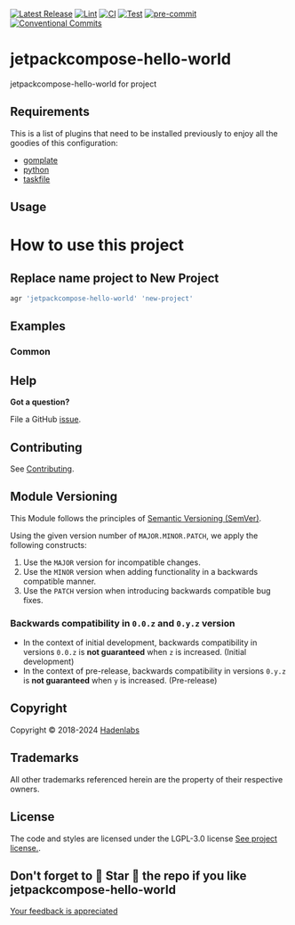 <!--


  ** DO NOT EDIT THIS FILE
  **
  ** 1) Make all changes to `provision/generator/README.yaml`
  ** 2) Run`task readme` to rebuild this file.
  **
  ** (We maintain HUNDREDS of open source projects. This is how we maintain our sanity.)
  **


  -->

[![Latest Release](https://img.shields.io/github/release/luismayta/jetpackcompose-hello-world)](https://github.com/luismayta/jetpackcompose-hello-world/releases) [![Lint](https://img.shields.io/github/workflow/status/luismayta/jetpackcompose-hello-world/lint-code)](https://github.com/luismayta/jetpackcompose-hello-world/actions?workflow=lint-code) [![CI](https://img.shields.io/github/workflow/status/luismayta/jetpackcompose-hello-world/ci)](https://github.com/luismayta/jetpackcompose-hello-world/actions?workflow=ci) [![Test](https://img.shields.io/github/workflow/status/luismayta/jetpackcompose-hello-world/test)](https://github.com/luismayta/jetpackcompose-hello-world/actions?workflow=test) [![pre-commit](https://img.shields.io/badge/pre--commit-enabled-brightgreen?logo=pre-commit&logoColor=white)](https://github.com/pre-commit/pre-commit) [![Conventional Commits](https://img.shields.io/badge/Conventional%20Commits-1.0.0-yellow)](https://conventionalcommits.org)

# jetpackcompose-hello-world

jetpackcompose-hello-world for project

## Requirements

This is a list of plugins that need to be installed previously to enjoy all the goodies of this configuration:

- [gomplate](https://github.com/hairyhenderson/gomplate)
- [python](https://www.python.org)
- [taskfile](https://github.com/go-task/task)

## Usage

# How to use this project

## Replace name project to New Project

```bash
agr 'jetpackcompose-hello-world' 'new-project'
```

## Examples

<!-- Space: Projects -->
<!-- Parent: JetPackComposeHelloWorld -->
<!-- Title: Examples JetPackComposeHelloWorld -->
<!-- Label: Examples -->
<!-- Include: ./../disclaimer.md -->
<!-- Include: ac:toc -->

### Common

## Help

**Got a question?**

File a GitHub [issue](https://github.com/luismayta/jetpackcompose-hello-world/issues).

## Contributing

See [Contributing](./docs/contributing.md).

## Module Versioning

This Module follows the principles of [Semantic Versioning (SemVer)](https://semver.org/).

Using the given version number of `MAJOR.MINOR.PATCH`, we apply the following constructs:

1. Use the `MAJOR` version for incompatible changes.
1. Use the `MINOR` version when adding functionality in a backwards compatible manner.
1. Use the `PATCH` version when introducing backwards compatible bug fixes.

### Backwards compatibility in `0.0.z` and `0.y.z` version

- In the context of initial development, backwards compatibility in versions `0.0.z` is **not guaranteed** when `z` is increased. (Initial development)
- In the context of pre-release, backwards compatibility in versions `0.y.z` is **not guaranteed** when `y` is increased. (Pre-release)

## Copyright

Copyright © 2018-2024 [Hadenlabs](https://hadenlabs.com)

## Trademarks

All other trademarks referenced herein are the property of their respective owners.

## License

The code and styles are licensed under the LGPL-3.0 license [See project license.](LICENSE).

## Don't forget to 🌟 Star 🌟 the repo if you like jetpackcompose-hello-world

[Your feedback is appreciated](https://github.com/luismayta/jetpackcompose-hello-world/issues)
